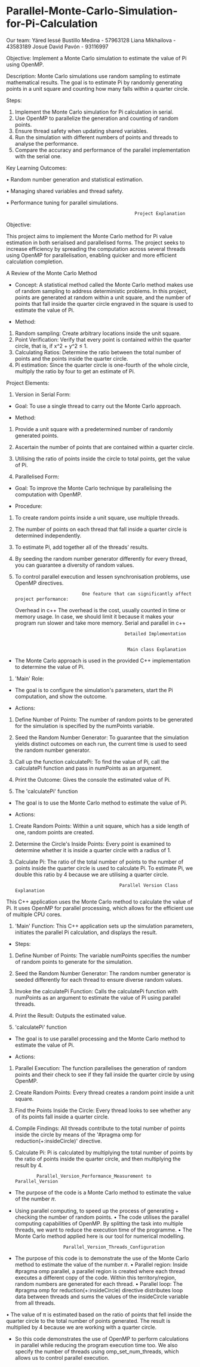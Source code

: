 # Parallel-Monte-Carlo-Simulation-for-Pi-Calculation

Our team: 
Yáred Iessé Bustillo Medina - 57963128
Liana Mikhailova - 43583189
Josué David Pavón - 93116997


Objective: Implement a Monte Carlo simulation to estimate the value of Pi using OpenMP.

Description: Monte Carlo simulations use random sampling to estimate mathematical results. The goal is to estimate Pi by randomly generating points in a unit square and counting how many falls within a quarter circle.

Steps:
1.	Implement the Monte Carlo simulation for Pi calculation in serial.
2.	Use OpenMP to parallelize the generation and counting of random points.
3.	Ensure thread safety when updating shared variables.
4.	Run the simulation with different numbers of points and threads to analyse the performance.
5.	Compare the accuracy and performance of the parallel implementation with the serial one.

Key Learning Outcomes:

•	Random number generation and statistical estimation.

•	Managing shared variables and thread safety.

•	Performance tuning for parallel simulations.


                                                    Project Explanation 

Objective:

This project aims to implement the Monte Carlo method for Pi value estimation in both serialised and parallelised forms. The project seeks to increase efficiency by spreading the computation across several threads using OpenMP for parallelisation, enabling quicker and more efficient calculation completion.

A Review of the Monte Carlo Method 

- Concept: A statistical method called the Monte Carlo method makes use of random sampling to address deterministic problems. In this project, points are generated at random within a unit square, and the number of points that fall inside the quarter circle engraved in the square is used to estimate the value of Pi.

- Method:
1. Random sampling: Create arbitrary locations inside the unit square.
2. Point Verification: Verify that every point is contained within the quarter circle, that is, if x^2 + y^2 ≤ 1.
3. Calculating Ratios: Determine the ratio between the total number of points and the points inside the quarter circle.
4. Pi estimation: Since the quarter circle is one-fourth of the whole circle, multiply the ratio by four to get an estimate of Pi.

Project Elements:

1. Version in Serial Form:
- Goal: To use a single thread to carry out the Monte Carlo approach.

- Method:
1. Provide a unit square with a predetermined number of randomly generated points.
2. Ascertain the number of points that are contained within a quarter circle.
3. Utilising the ratio of points inside the circle to total points, get the value of Pi.

2. Parallelised Form:
- Goal: To improve the Monte Carlo technique by parallelising the computation with OpenMP.

- Procedure:
1. To create random points inside a unit square, use multiple threads.
2. The number of points on each thread that fall inside a quarter circle is determined independently.
3. To estimate Pi, add together all of the threads' results.
4. By seeding the random number generator differently for every thread, you can guarantee a diversity of random values.
5. To control parallel execution and lessen synchronisation problems, use OpenMP directives.


                                One feature that can significantly affect project performance:
   Overhead in c++
   The overhead is the cost, usually counted in time or memory usage. In case, we should limit it because it makes your program run slower and take more memory.
   Serial and parallel in c++

                                                Detailed Implementation


                                                 Main class Explanation

- The Monte Carlo approach is used in the provided C++ implementation to determine the value of Pi.

1. 'Main' Role: 
- The goal is to configure the simulation's parameters, start the Pi computation, and show the outcome.

- Actions:
1. Define Number of Points: The number of random points to be generated for the simulation is specified by the numPoints variable.
2. Seed the Random Number Generator: To guarantee that the simulation yields distinct outcomes on each run, the current time is used
  to seed the random number generator.
3. Call up the function calculatePi: To find the value of Pi, call the calculatePi function and pass in numPoints as an argument.
4. Print the Outcome: Gives the console the estimated value of Pi.

2. The 'calculatePi' function
- The goal is to use the Monte Carlo method to estimate the value of Pi.

- Actions:
1. Create Random Points: Within a unit square, which has a side length of one, random points are created.
2. Determine the Circle's Inside Points: Every point is examined to determine whether it is inside a quarter circle with a radius of 1.
3. Calculate Pi: The ratio of the total number of points to the number of points inside the quarter circle is used to calculate Pi. To
estimate Pi, we double this ratio by 4 because we are utilising a quarter circle.


                                              Parallel Version Class Explanation 

This C++ application uses the Monte Carlo method to calculate the value of Pi. It uses OpenMP for parallel processing, which allows for the efficient use of multiple CPU cores. 
 
1. 'Main' Function: This C++ application sets up the simulation parameters, initiates the parallel Pi calculation, and displays the result. 

- Steps:
1. Define Number of Points: The variable numPoints specifies the number of random points to generate for the simulation.
2. Seed the Random Number Generator: The random number generator is seeded differently for each thread to ensure diverse random values.
3. Invoke the calculatePi Function: Calls the calculatePi function with numPoints as an argument to estimate the value of Pi using
parallel threads.
4. Print the Result: Outputs the estimated value.

2. 'calculatePi' function
- The goal is to use parallel processing and the Monte Carlo method to estimate the value of Pi.

- Actions:
1. Parallel Execution: The function parallelises the generation of random points and their check to see if they fall inside the quarter
circle by using OpenMP.
2. Create Random Points: Every thread creates a random point inside a unit square.
3. Find the Points Inside the Circle: Every thread looks to see whether any of its points fall inside a quarter circle.
4. Compile Findings: All threads contribute to the total number of points inside the circle by means of the '#pragma omp for
reduction(+:insideCircle)' directive.
5. Calculate Pi: Pi is calculated by multiplying the total number of points by the ratio of points inside the quarter circle, and then
multiplying the result by 4.


               Parallel_Version_Performance_Measurement to Parallel_Version

- The purpose of the code is a Monte Carlo method to estimate the value of the number 𝜋.
* Using parallel computing, to speed up the process of generating + checking the number of random points.
  • The code utilises the parallel computing capabilities of OpenMP.
By splitting the task into multiple threads, we want to reduce the execution time of the programme.
• The Monte Carlo method applied here is our tool for numerical modelling.


                        Parallel_Version_Threads_Configuration

- The purpose of this code is to demonstrate the use of the Monte Carlo method to estimate the value of the number 𝜋.
• Parallel region: Inside #pragma omp parallel, a parallel region is created where each thread executes a different copy of the code.
 Within this territory/region, random numbers are generated for each thread.
• Parallel loop: The #pragma omp for reduction(+:insideCircle)
directive distributes loop data between threads and sums the values of the insideCircle variable from all threads.

• The value of π is estimated based on the ratio of points that fell inside the quarter circle to the total number of points generated.
 The result is multiplied by 4 because we are working with a quarter circle.
- So this code demonstrates the use of OpenMP to perform calculations in parallel while reducing the program execution time too.
  We also specify the number of threads using omp_set_num_threads, which allows us to control parallel execution.
